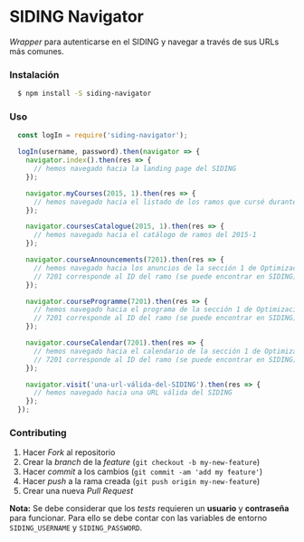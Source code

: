 # SIDING Navigator

*Wrapper* para autenticarse en el SIDING y navegar a través de sus URLs más comunes.

### Instalación

```sh
  $ npm install -S siding-navigator
```

### Uso

```javascript
  const logIn = require('siding-navigator');

  logIn(username, password).then(navigator => {
    navigator.index().then(res => {
      // hemos navegado hacia la landing page del SIDING
    });

    navigator.myCourses(2015, 1).then(res => {
      // hemos navegado hacia el listado de los ramos que cursé durante el 2015-1
    });

    navigator.coursesCatalogue(2015, 1).then(res => {
      // hemos navegado hacia el catálogo de ramos del 2015-1
    });

    navigator.courseAnnouncements(7201).then(res => {
      // hemos navegado hacia los anuncios de la sección 1 de Optimización (2015-1)
      // 7201 corresponde al ID del ramo (se puede encontrar en SIDING).
    });

    navigator.courseProgramme(7201).then(res => {
      // hemos navegado hacia el programa de la sección 1 de Optimización (2015-1)
      // 7201 corresponde al ID del ramo (se puede encontrar en SIDING).
    });

    navigator.courseCalendar(7201).then(res => {
      // hemos navegado hacia el calendario de la sección 1 de Optimización (2015-1)
      // 7201 corresponde al ID del ramo (se puede encontrar en SIDING).
    });

    navigator.visit('una-url-válida-del-SIDING').then(res => {
      // hemos navegado hacia una URL válida del SIDING
    });
  });
```

### Contributing

1. Hacer *Fork* al repositorio
2. Crear la *branch* de la *feature* (`git checkout -b my-new-feature`)
3. Hacer *commit* a los cambios (`git commit -am 'add my feature'`)
4. Hacer *push* a la rama creada (`git push origin my-new-feature`)
5. Crear una nueva *Pull Request*

**Nota:** Se debe considerar que los *tests* requieren un **usuario** y **contraseña** para funcionar. Para ello se debe contar con las variables de entorno `SIDING_USERNAME` y `SIDING_PASSWORD`.
